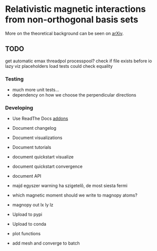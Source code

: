 # Relativistic magnetic interactions from non-orthogonal basis sets

More on the theoretical background can be seen on [arXiv](https://arxiv.org/abs/2309.02558).

## TODO

get automatic emax
threadpol processpool?
check if file exists before io
lazy viz placeholders
load tests could check equality

### Testing

- much more unit tests...
- dependency on how we choose the perpendicular directions

### Developing

- Use ReadThe Docs [addons](https://docs.readthedocs.io/en/stable/addons.html)
- Document changelog
- Document visualizations
- Document tutorials
- document quickstart visualize
- document quickstart convergence
- document API

- majd egyszer warning ha szigetelő, de most siesta fermi
- which magnetic moment should we write to magnopy atoms?
- magnopy out lx ly lz

- Upload to pypi
- Upload to conda

- plot functions
- add mesh and converge to batch
